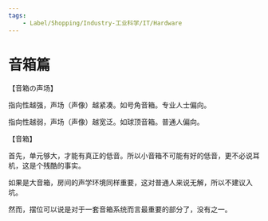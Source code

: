 ```yaml
---
tags:
    - Label/Shopping/Industry-工业科学/IT/Hardware
---
```


# 音箱篇

【音箱の声场】

指向性越强，声场（声像）越紧凑。如号角音箱。专业人士偏向。

指向性越弱，声场（声像）越宽泛。如球顶音箱。普通人偏向。

【音箱】

首先，单元够大，才能有真正的低音。所以小音箱不可能有好的低音，更不必说耳机，这是个残酷的事实。

如果是大音箱，房间的声学环境同样重要，这对普通人来说无解，所以不建议入坑。

然而，摆位可以说是对于一套音箱系统而言最重要的部分了，没有之一。